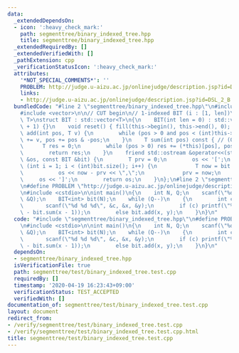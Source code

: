 ```yaml
---
data:
  _extendedDependsOn:
  - icon: ':heavy_check_mark:'
    path: segmenttree/binary_indexed_tree.hpp
    title: segmenttree/binary_indexed_tree.hpp
  _extendedRequiredBy: []
  _extendedVerifiedWith: []
  _pathExtension: cpp
  _verificationStatusIcon: ':heavy_check_mark:'
  attributes:
    '*NOT_SPECIAL_COMMENTS*': ''
    PROBLEM: http://judge.u-aizu.ac.jp/onlinejudge/description.jsp?id=DSL_2_B
    links:
    - http://judge.u-aizu.ac.jp/onlinejudge/description.jsp?id=DSL_2_B
  bundledCode: "#line 2 \"segmenttree/binary_indexed_tree.hpp\"\n#include <iostream>\n\
    #include <vector>\n\n// CUT begin\n// 1-indexed BIT (i : [1, len])\ntemplate <typename\
    \ T>\nstruct BIT : std::vector<T>\n{\n    BIT(int len = 0) : std::vector<T>(len\
    \ + 1) {}\n    void reset() { fill(this->begin(), this->end(), 0); }\n    void\
    \ add(int pos, T v) {\n        while (pos > 0 and pos < (int)this->size()) (*this)[pos]\
    \ += v, pos += pos & -pos;\n    }\n    T sum(int pos) const { // (0, pos]\n  \
    \      T res = 0;\n        while (pos > 0) res += (*this)[pos], pos -= pos & -pos;\n\
    \        return res;\n    }\n    friend std::ostream &operator<<(std::ostream\
    \ &os, const BIT &bit) {\n        T prv = 0;\n        os << '[';\n        for\
    \ (int i = 1; i < (int)bit.size(); i++) {\n            T now = bit.sum(i);\n \
    \           os << now - prv << \",\";\n            prv = now;\n        }\n   \
    \     os << ']';\n        return os;\n    }\n};\n#line 2 \"segmenttree/test/binary_indexed_tree.test.cpp\"\
    \n#define PROBLEM \"http://judge.u-aizu.ac.jp/onlinejudge/description.jsp?id=DSL_2_B\"\
    \n#include <cstdio>\n\nint main()\n{\n    int N, Q;\n    scanf(\"%d %d\", &N,\
    \ &Q);\n    BIT<int> bit(N);\n    while (Q--)\n    {\n        int c, x, y;\n \
    \       scanf(\"%d %d %d\", &c, &x, &y);\n        if (c) printf(\"%d\\n\", bit.sum(y)\
    \ - bit.sum(x - 1));\n        else bit.add(x, y);\n    }\n}\n"
  code: "#include \"segmenttree/binary_indexed_tree.hpp\"\n#define PROBLEM \"http://judge.u-aizu.ac.jp/onlinejudge/description.jsp?id=DSL_2_B\"\
    \n#include <cstdio>\n\nint main()\n{\n    int N, Q;\n    scanf(\"%d %d\", &N,\
    \ &Q);\n    BIT<int> bit(N);\n    while (Q--)\n    {\n        int c, x, y;\n \
    \       scanf(\"%d %d %d\", &c, &x, &y);\n        if (c) printf(\"%d\\n\", bit.sum(y)\
    \ - bit.sum(x - 1));\n        else bit.add(x, y);\n    }\n}\n"
  dependsOn:
  - segmenttree/binary_indexed_tree.hpp
  isVerificationFile: true
  path: segmenttree/test/binary_indexed_tree.test.cpp
  requiredBy: []
  timestamp: '2020-04-19 16:23:43+09:00'
  verificationStatus: TEST_ACCEPTED
  verifiedWith: []
documentation_of: segmenttree/test/binary_indexed_tree.test.cpp
layout: document
redirect_from:
- /verify/segmenttree/test/binary_indexed_tree.test.cpp
- /verify/segmenttree/test/binary_indexed_tree.test.cpp.html
title: segmenttree/test/binary_indexed_tree.test.cpp
---
```

